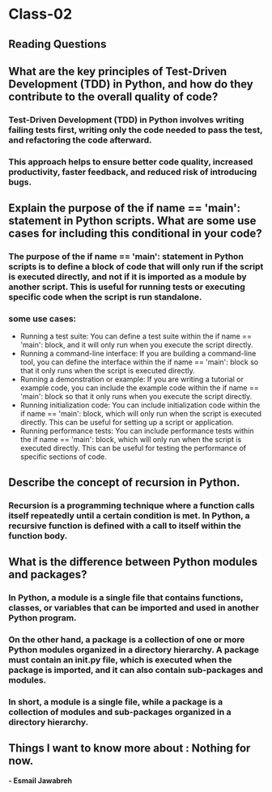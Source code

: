 # Class-02

## Reading Questions

## What are the key principles of Test-Driven Development (TDD) in Python, and how do they contribute to the overall quality of code?
### Test-Driven Development (TDD) in Python involves writing failing tests first, writing only the code needed to pass the test, and refactoring the code afterward. 
### This approach helps to ensure better code quality, increased productivity, faster feedback, and reduced risk of introducing bugs.

## Explain the purpose of the if __name__ == '__main__': statement in Python scripts. What are some use cases for including this conditional in your code?
### The purpose of the if name == 'main': statement in Python scripts is to define a block of code that will only run if the script is executed directly, and not if it is imported as a module by another script. This is useful for running tests or executing specific code when the script is run standalone.

### some use cases:
- Running a test suite: You can define a test suite within the if name == 'main': block, and it will only run when you execute the script directly.
- Running a command-line interface: If you are building a command-line tool, you can define the interface within the if name == 'main': block so that it only runs when the script is executed directly.
- Running a demonstration or example: If you are writing a tutorial or example code, you can include the example code within the if name == 'main': block so that it only runs when you execute the script directly.
- Running initialization code: You can include initialization code within the if name == 'main': block, which will only run when the script is executed directly. This can be useful for setting up a script or application.
- Running performance tests: You can include performance tests within the if name == 'main': block, which will only run when the script is executed directly. This can be useful for testing the performance of specific sections of code.

## Describe the concept of recursion in Python.
### Recursion is a programming technique where a function calls itself repeatedly until a certain condition is met. In Python, a recursive function is defined with a call to itself within the function body.

## What is the difference between Python modules and packages?
### In Python, a module is a single file that contains functions, classes, or variables that can be imported and used in another Python program.

### On the other hand, a package is a collection of one or more Python modules organized in a directory hierarchy. A package must contain an init.py file, which is executed when the package is imported, and it can also contain sub-packages and modules.
### In short, a module is a single file, while a package is a collection of modules and sub-packages organized in a directory hierarchy.


## Things I want to know more about : Nothing for now.

**- Esmail Jawabreh**
